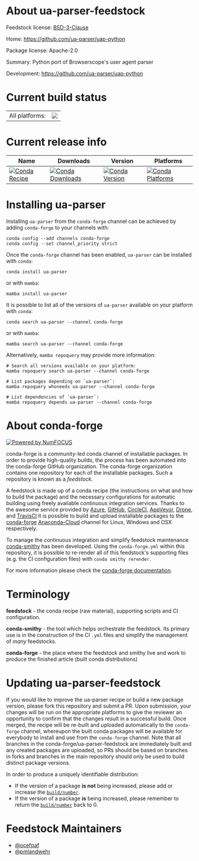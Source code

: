 About ua-parser-feedstock
=========================

Feedstock license: [BSD-3-Clause](https://github.com/conda-forge/ua-parser-feedstock/blob/main/LICENSE.txt)

Home: https://github.com/ua-parser/uap-python

Package license: Apache-2.0

Summary: Python port of Browserscope's user agent parser

Development: https://github.com/ua-parser/uap-python

Current build status
====================


<table><tr><td>All platforms:</td>
    <td>
      <a href="https://dev.azure.com/conda-forge/feedstock-builds/_build/latest?definitionId=4797&branchName=main">
        <img src="https://dev.azure.com/conda-forge/feedstock-builds/_apis/build/status/ua-parser-feedstock?branchName=main">
      </a>
    </td>
  </tr>
</table>

Current release info
====================

| Name | Downloads | Version | Platforms |
| --- | --- | --- | --- |
| [![Conda Recipe](https://img.shields.io/badge/recipe-ua--parser-green.svg)](https://anaconda.org/conda-forge/ua-parser) | [![Conda Downloads](https://img.shields.io/conda/dn/conda-forge/ua-parser.svg)](https://anaconda.org/conda-forge/ua-parser) | [![Conda Version](https://img.shields.io/conda/vn/conda-forge/ua-parser.svg)](https://anaconda.org/conda-forge/ua-parser) | [![Conda Platforms](https://img.shields.io/conda/pn/conda-forge/ua-parser.svg)](https://anaconda.org/conda-forge/ua-parser) |

Installing ua-parser
====================

Installing `ua-parser` from the `conda-forge` channel can be achieved by adding `conda-forge` to your channels with:

```
conda config --add channels conda-forge
conda config --set channel_priority strict
```

Once the `conda-forge` channel has been enabled, `ua-parser` can be installed with `conda`:

```
conda install ua-parser
```

or with `mamba`:

```
mamba install ua-parser
```

It is possible to list all of the versions of `ua-parser` available on your platform with `conda`:

```
conda search ua-parser --channel conda-forge
```

or with `mamba`:

```
mamba search ua-parser --channel conda-forge
```

Alternatively, `mamba repoquery` may provide more information:

```
# Search all versions available on your platform:
mamba repoquery search ua-parser --channel conda-forge

# List packages depending on `ua-parser`:
mamba repoquery whoneeds ua-parser --channel conda-forge

# List dependencies of `ua-parser`:
mamba repoquery depends ua-parser --channel conda-forge
```


About conda-forge
=================

[![Powered by
NumFOCUS](https://img.shields.io/badge/powered%20by-NumFOCUS-orange.svg?style=flat&colorA=E1523D&colorB=007D8A)](https://numfocus.org)

conda-forge is a community-led conda channel of installable packages.
In order to provide high-quality builds, the process has been automated into the
conda-forge GitHub organization. The conda-forge organization contains one repository
for each of the installable packages. Such a repository is known as a *feedstock*.

A feedstock is made up of a conda recipe (the instructions on what and how to build
the package) and the necessary configurations for automatic building using freely
available continuous integration services. Thanks to the awesome service provided by
[Azure](https://azure.microsoft.com/en-us/services/devops/), [GitHub](https://github.com/),
[CircleCI](https://circleci.com/), [AppVeyor](https://www.appveyor.com/),
[Drone](https://cloud.drone.io/welcome), and [TravisCI](https://travis-ci.com/)
it is possible to build and upload installable packages to the
[conda-forge](https://anaconda.org/conda-forge) [Anaconda-Cloud](https://anaconda.org/)
channel for Linux, Windows and OSX respectively.

To manage the continuous integration and simplify feedstock maintenance
[conda-smithy](https://github.com/conda-forge/conda-smithy) has been developed.
Using the ``conda-forge.yml`` within this repository, it is possible to re-render all of
this feedstock's supporting files (e.g. the CI configuration files) with ``conda smithy rerender``.

For more information please check the [conda-forge documentation](https://conda-forge.org/docs/).

Terminology
===========

**feedstock** - the conda recipe (raw material), supporting scripts and CI configuration.

**conda-smithy** - the tool which helps orchestrate the feedstock.
                   Its primary use is in the construction of the CI ``.yml`` files
                   and simplify the management of *many* feedstocks.

**conda-forge** - the place where the feedstock and smithy live and work to
                  produce the finished article (built conda distributions)


Updating ua-parser-feedstock
============================

If you would like to improve the ua-parser recipe or build a new
package version, please fork this repository and submit a PR. Upon submission,
your changes will be run on the appropriate platforms to give the reviewer an
opportunity to confirm that the changes result in a successful build. Once
merged, the recipe will be re-built and uploaded automatically to the
`conda-forge` channel, whereupon the built conda packages will be available for
everybody to install and use from the `conda-forge` channel.
Note that all branches in the conda-forge/ua-parser-feedstock are
immediately built and any created packages are uploaded, so PRs should be based
on branches in forks and branches in the main repository should only be used to
build distinct package versions.

In order to produce a uniquely identifiable distribution:
 * If the version of a package **is not** being increased, please add or increase
   the [``build/number``](https://docs.conda.io/projects/conda-build/en/latest/resources/define-metadata.html#build-number-and-string).
 * If the version of a package **is** being increased, please remember to return
   the [``build/number``](https://docs.conda.io/projects/conda-build/en/latest/resources/define-metadata.html#build-number-and-string)
   back to 0.

Feedstock Maintainers
=====================

* [@ocefpaf](https://github.com/ocefpaf/)
* [@pmlandwehr](https://github.com/pmlandwehr/)

